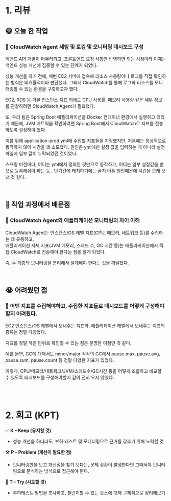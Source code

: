 # 1. 리뷰
## :laughing: 오늘 한 작업
### 🔹 CloudWatch Agent 세팅 및 로깅 및 모니터링 대시보드 구성

백엔드 API 개발이 마무리되고, 프론트엔드 요청 사항만 반영하면 되는 시점이라 이제는 백엔드 성능 개선에 집중할 수 있는 단계가 되었다.

성능 개선을 하기 전에, 매번 EC2 서버에 접속해 리소스 사용량이나 로그를 직접 확인하는 방식은 비효율적이라 판단했다. 그래서 CloudWatch를 통해 로그와 리소스를 모니터링할 수 있는 환경을 구축하고자 했다.

EC2, RDS 등 기본 인스턴스 지표 외에도 CPU 사용률, 메모리 사용량 같은 세부 정보를 관찰하려면 CloudWatch Agent가 필요했다. 

또, 우리 팀은 Spring Boot 애플리케이션을 Docker 컨테이너 환경에서 실행하고 있었기 때문에, JVM 메트릭을 확인하려면 Spring Boot에서 CloudWatch로 지표를 전송하도록 설정해야 했다.

이를 위해 application-prod.yml에 수집할 지표들을 지정했지만, 처음에는 정상적으로 동작하지 않아 시간을 꽤 소모했다. 원인은 yml에만 설정 값을 입력하는 게 아니라 설정파일에 일부 값이 누락되었던 것이었다.

스프링 버전마다, 어디는 yml에서 정의한 것만으로 동작하고, 어디는 일부 설정값을 빈으로 등록해줘야 하는 등.. 단기간에 캐치하기에는 골치 아픈 원인때문에 시간을 오래 보낸 것 같다.

<br>


## :dizzy: 작업 과정에서 배운점

### 🔹 CloudWatch Agent와 애플리케이션 모니터링의 차이 이해

CloudWatch Agent는 인스턴스/OS 레벨 지표(CPU, 메모리, 네트워크 등)를 수집하는 데 유용하고,  
애플리케이션 자체 지표(JVM 메모리, 스레드 수, GC 시간 등)는 애플리케이션에서 직접 CloudWatch로 전송해야 한다는 점을 알게 되었다. 

즉, 두 계층의 모니터링을 분리해서 설계해야 한다는 것을 깨달았다.



<br>

## :sob: 어려웠던 점

### 🔹 어떤 지표를 수집해야하고, 수집한 지표들로 대시보드를 어떻게 구성해야 할지 어려웠다.

EC2 인스턴스/OS 레벨에서 보내주는 지표와, 애플리케이션 레벨에서 보내주는 지표의 종류는 정말 다양했다.

지표를 정말 작은 단위로 확인할 수 있는 점은 분명한 이점인 것 같다.

예를 들면, GC에 대해서도 minor/major 각각의 GC에서 pause.max, pause.avg, pause.sum, pause.count 등 정말 다양한 지표가 있었다.

이렇게, CPU/메모리/네트워크/JVM/스레드수/GC시간 등을 어떻게 조합하고 비교할 수 있도록 대시보드를 구성해야할지 감이 전혀 오지 않았다.



<br><br>

# 2. 회고 (KPT)

✅ **K – Keep (유지할 것)**
- 성능 개선을 하더라도, 부하 테스트 및 모니터링으로 근거를 갖추기 위해 노력할 것


🛠️ **P – Problem (개선이 필요한 점)**
- 모니터링만을 보고 개선점을 찾기 보다는, 문제 상황이 발생한다면 그때서야 모니터링으로 분석하는 방식으로 접근해야 한다.
  
🔄 **T – Try (시도할 것)**
- 부하테스트 방법을 조사하고, 챌린지할 수 있는 요소에 대해 구체적으로 정리해보기
